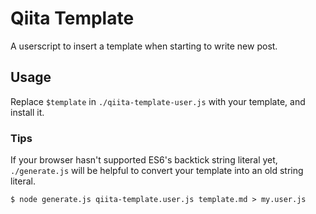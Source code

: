 # Qiita Template

A userscript to insert a template when starting to write new post.

## Usage

Replace `$template` in `./qiita-template-user.js` with your template, and install it.

### Tips

If your browser hasn't supported ES6's backtick string literal yet, `./generate.js` will be helpful to convert your template into an old string literal.

```
$ node generate.js qiita-template.user.js template.md > my.user.js
```
